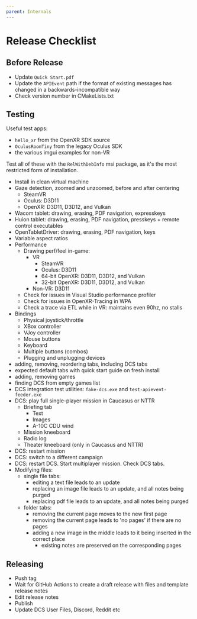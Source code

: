 ```yaml
---
parent: Internals
---
```


# Release Checklist

## Before Release

* Update `Quick Start.pdf`
* Update the `APIEvent` path if the format of existing messages has changed in a backwards-incompatible way
* Check version number in CMakeLists.txt

## Testing

Useful test apps:
- `hello_xr` from the OpenXR SDK source
- `OculusRoomTiny` from the legacy Oculus SDK
- the various imgui examples for non-VR

Test all of these with the `RelWithDebInfo` msi package, as it's the most restricted form of installation.

* Install in clean virtual machine
* Gaze detection, zoomed and unzoomed, before and after centering
  * SteamVR
  * Oculus: D3D11
  * OpenXR: D3D11, D3D12, and Vulkan
* Wacom tablet: drawing, erasing, PDF navigation, expresskeys
* Huion tablet: drawing, erasing, PDF navigation, presskeys + remote control executables
* OpenTabletDriver: drawing, erasing, PDF navigation, keys
* Variable aspect ratios
* Performance
  * Drawing perf/feel in-game:
    * VR
      * SteamVR
      * Oculus: D3D11
      * 64-bit OpenXR: D3D11, D3D12, and Vulkan
      * 32-bit OpenXR: D3D11, D3D12, and Vulkan
    * Non-VR: D3D11
  * Check for issues in Visual Studio performance profiler
  * Check for issues in OpenXR-Tracing in WPA
  * Check a trace via ETL while in VR: maintains even 90hz, no stalls
* Bindings
  * Physical joystick/throttle
  * XBox controller
  * VJoy controller
  * Mouse buttons
  * Keyboard
  * Multiple buttons (combos)
  * Plugging and unplugging devices
* adding, removing, reordering tabs, including DCS tabs
* expected default tabs with quick start guide on fresh install
* adding, removing games
* finding DCS from empty games list
* DCS integration test utilities: `fake-dcs.exe` and `test-apievent-feeder.exe`
* DCS: play full single-player mission in Caucasus or NTTR
  * Briefing tab
    * Text
    * Images
    * A-10C CDU wind
  * Mission kneeboard
  * Radio log
  * Theater kneeboard (only in Caucasus and NTTR)
* DCS: restart mission
* DCS: switch to a different campaign
* DCS: restart DCS. Start multiplayer mission. Check DCS tabs.
* Modifying files:
  * single file tabs:
    * editing a text file leads to an update
    * replacing an image file leads to an update, and all notes being purged
    * replacing pdf file leads to an update, and all notes being purged
  * folder tabs:
    * removing the current page moves to the new first page
    * removing the current page leads to 'no pages' if there are no pages
    * adding a new image in the middle leads to it being inserted in the correct place
      * existing notes are preserved on the corresponding pages

## Releasing

* Push tag
* Wait for GitHub Actions to create a draft release with files and template release notes
* Edit release notes
* Publish
* Update DCS User Files, Discord, Reddit etc
